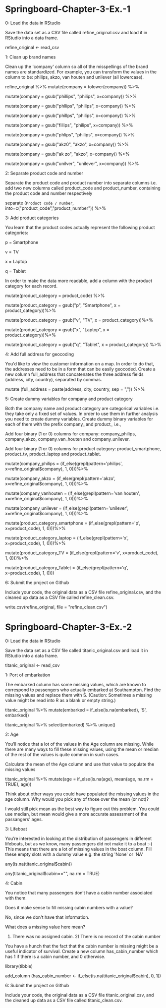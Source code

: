 # Springboard-Chapter-3-Ex.-1
0: Load the data in RStudio

Save the data set as a CSV file called refine_original.csv and load it in RStudio into a data frame.

refine_original <- read_csv

1: Clean up brand names

Clean up the 'company' column so all of the misspellings of the brand names are standardized. For example, you can transform the values in the column to be: philips, akzo, van houten and unilever (all lowercase).

refine_original %>% mutate(company = tolower(company)) %>% 

  mutate(company = gsub("phillips", "philips", x=company)) %>%
  
  mutate(company = gsub("phllips", "philips", x=company)) %>%
  
  mutate(company = gsub("phillps", "philips", x=company)) %>%
  
  mutate(company = gsub("fillips", "philips", x=company)) %>%
  
  mutate(company = gsub("phlips", "philips", x=company)) %>%
  
  mutate(company = gsub("akz0", "akzo", x=company)) %>% 
  
  mutate(company = gsub("ak zo", "akzo", x=company)) %>% 
  
  mutate(company = gsub("unilver", "unilever", x=company)) %>%

2: Separate product code and number

Separate the product code and product number into separate columns i.e. add two new columns called product_code and product_number, containing the product code and number respectively

separate (`Product code / number`, into=c("product_code","product_number")) %>%

3: Add product categories

You learn that the product codes actually represent the following product categories:

p = Smartphone

v = TV

x = Laptop

q = Tablet

In order to make the data more readable, add a column with the product category for each record.

mutate(product_category = product_code) %>%

  mutate(product_category = gsub("p", "Smartphone", x = product_category))%>%
  
  mutate(product_category = gsub("v", "TV", x = product_category))%>%
  
  mutate(product_category = gsub("x", "Laptop", x = product_category))%>%
  
  mutate(product_category = gsub("q", "Tablet", x = product_category)) %>%  
  
4: Add full address for geocoding

You'd like to view the customer information on a map. In order to do that, the addresses need to be in a form that can be easily geocoded. Create a new column full_address that concatenates the three address fields (address, city, country), separated by commas.

mutate (full_address = paste(address, city, country, sep = ",")) %>%

5: Create dummy variables for company and product category

Both the company name and product category are categorical variables i.e. they take only a fixed set of values. In order to use them in further analysis you need to create dummy variables. Create dummy binary variables for each of them with the prefix company_ and product_ i.e.,

Add four binary (1 or 0) columns for company: company_philips, company_akzo, company_van_houten and company_unilever.

Add four binary (1 or 0) columns for product category: product_smartphone, product_tv, product_laptop and product_tablet.

mutate(company_philips = (if_else(grepl(pattern='philips', x=refine_original$company), 1, 0)))%>%

mutate(company_akzo = (if_else(grepl(pattern='akzo', x=refine_original$company), 1, 0)))%>%

mutate(company_vanhouten = (if_else(grepl(pattern='van houten', x=refine_original$company), 1, 0)))%>%

mutate(company_unilever = (if_else(grepl(pattern='unilever', x=refine_original$company), 1, 0)))%>%

mutate(product_category_smartphone = (if_else(grepl(pattern='p', x=product_code), 1, 0)))%>%

mutate(product_category_laptop = (if_else(grepl(pattern='x', x=product_code), 1, 0)))%>%

mutate(product_category_TV = (if_else(grepl(pattern='v', x=product_code), 1, 0)))%>%

mutate(product_category_Tablet = (if_else(grepl(pattern='q', x=product_code), 1, 0)))


6: Submit the project on Github

Include your code, the original data as a CSV file refine_original.csv, and the cleaned up data as a CSV file called refine_clean.csv.

write.csv(refine_original, file = "refine_clean.csv")



# Springboard-Chapter-3-Ex.-2

0: Load the data in RStudio

Save the data set as a CSV file called titanic_original.csv and load it in RStudio into a data frame.

titanic_original <- read_csv

1: Port of embarkation

The embarked column has some missing values, which are known to correspond to passengers who actually embarked at Southampton. Find the missing values and replace them with S. (Caution: Sometimes a missing value might be read into R as a blank or empty string.)

titanic_original %>% mutate(embarked = if_else(is.na(embarked), 'S', embarked))

titanic_original %>% select(embarked) %>% unique()

2: Age

You’ll notice that a lot of the values in the Age column are missing. While there are many ways to fill these missing values, using the mean or median of the rest of the values is quite common in such cases.

Calculate the mean of the Age column and use that value to populate the missing values

titanic_original %>% mutate(age = if_else(is.na(age), mean(age, na.rm = TRUE), age))

Think about other ways you could have populated the missing values in the age column. Why would you pick any of those over the mean (or not)?

I would still pick mean as the best way to figure out this problem. You could use median, but mean would give a more accurate assessment of the passangers' ages.

3: Lifeboat

You’re interested in looking at the distribution of passengers in different lifeboats, but as we know, many passengers did not make it to a boat :-( This means that there are a lot of missing values in the boat column. Fill these empty slots with a dummy value e.g. the string 'None' or 'NA'

any(is.na(titanic_original$cabin))

any(titanic_original$cabin=="", na.rm = TRUE)

4: Cabin

You notice that many passengers don’t have a cabin number associated with them.

Does it make sense to fill missing cabin numbers with a value?

 No, since we don't have that information. 

What does a missing value here mean?

1) There was no assigned cabin. 2) There is no record of the cabin number

You have a hunch that the fact that the cabin number is missing might be a useful indicator of survival. Create a new column has_cabin_number which has 1 if there is a cabin number, and 0 otherwise.

library(tibble)

add_column (has_cabin_number <- if_else(is.na(titanic_original$cabin), 0, 1))

6: Submit the project on Github

Include your code, the original data as a CSV file titanic_original.csv, and the cleaned up data as a CSV file called titanic_clean.csv.
